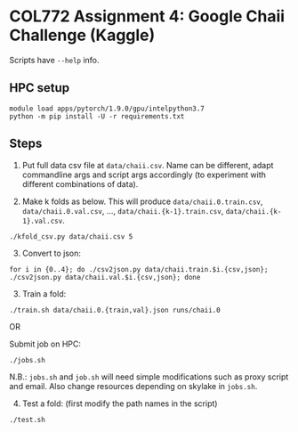 # COL772 Assignment 4: Google Chaii Challenge (Kaggle)

Scripts have `--help` info.

## HPC setup

```
module load apps/pytorch/1.9.0/gpu/intelpython3.7
python -m pip install -U -r requirements.txt
```

## Steps

1. Put full data csv file at `data/chaii.csv`. Name can be different, adapt
commandline args and script args accordingly (to experiment with different
combinations of data).

2. Make k folds as below. This will produce `data/chaii.0.train.csv`,
`data/chaii.0.val.csv`, ..., `data/chaii.{k-1}.train.csv`,
`data/chaii.{k-1}.val.csv`.
```
./kfold_csv.py data/chaii.csv 5
```

3. Convert to json:
```
for i in {0..4}; do ./csv2json.py data/chaii.train.$i.{csv,json}; ./csv2json.py data/chaii.val.$i.{csv,json}; done
```

3. Train a fold:
```
./train.sh data/chaii.0.{train,val}.json runs/chaii.0
```

OR

Submit job on HPC:
```
./jobs.sh
```

N.B.: `jobs.sh` and `job.sh` will need simple modifications such as proxy
script and email. Also change resources depending on skylake in `jobs.sh`.

4. Test a fold: (first modify the path names in the script)
```
./test.sh
```
